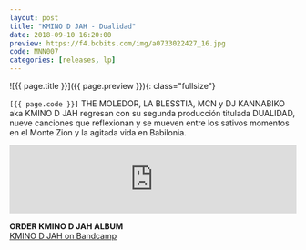 ```yaml
---
layout: post
title: "KMINO D JAH - Dualidad"
date: 2018-09-10 16:20:00
preview: https://f4.bcbits.com/img/a0733022427_16.jpg
code: MNN007
categories: [releases, lp]
---
```


![{{ page.title }}]({{ page.preview }}){: class="fullsize"}

`[{{ page.code }}]` THE MOLEDOR, LA BLESSTIA, MCN y DJ KANNABIKO aka KMINO D JAH regresan con su segunda producción titulada DUALIDAD, nueve canciones que reflexionan y se mueven entre los sativos momentos en el Monte Zion y la agitada vida en Babilonia.

<iframe style="border: 0; width: 100%; height: 120px;" src="https://bandcamp.com/EmbeddedPlayer/album=756354231/size=large/bgcol=333333/linkcol=2ebd35/tracklist=false/artwork=small/transparent=true/" seamless><a href="http://kminodjah.bandcamp.com/album/kmino-d-jah">DUALIDAD by KMINO D JAH</a></iframe>

**ORDER KMINO D JAH ALBUM**<br>
[KMINO D JAH on Bandcamp](https://kminodjah.bandcamp.com/releases)<br>


